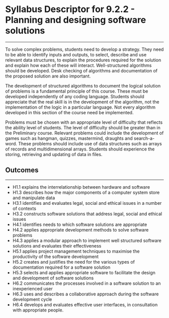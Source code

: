 # Syllabus Descriptor for 9.2.2 - Planning and designing software solutions

---

To solve complex problems, students need to develop a strategy. They need to be able to identify inputs and outputs, to select, describe and use relevant data structures, to explain the procedures required for the solution and explain how each of these will interact. Well-structured algorithms should be developed. Desk checking of algorithms and documentation of the proposed solution are also important.

The development of structured algorithms to document the logical solution of problems is a fundamental principle of this course. These must be developed independently of any coding language. Students should appreciate that the real skill is in the development of the algorithm, not the implementation of the logic in a particular language. Not every algorithm developed in this section of the course need be implemented.

Problems must be chosen with an appropriate level of difficulty that reflects the ability level of students. The level of difficulty should be greater than in the Preliminary course. Relevant problems could include the development of games such as hangman, quizzes, mastermind, draughts and search-a-word. These problems should include use of data structures such as arrays of records and multidimensional arrays. Students should experience the storing, retrieving and updating of data in files.

## Outcomes

---

- H1.1 explains the interrelationship between hardware and software
- H1.3 describes how the major components of a computer system store and manipulate data
- H3.1 identifies and evaluates legal, social and ethical issues in a number of contexts
- H3.2 constructs software solutions that address legal, social and ethical issues
- H4.1 identifies needs to which software solutions are appropriate
- H4.2 applies appropriate development methods to solve software problems
- H4.3 applies a modular approach to implement well structured software solutions and evaluates their effectiveness
- H5.1 applies project management techniques to maximise the productivity of the software development
- H5.2 creates and justifies the need for the various types of documentation required for a software solution
- H5.3 selects and applies appropriate software to facilitate the design and development of software solutions
- H6.2 communicates the processes involved in a software solution to an inexperienced user
- H6.3 uses and describes a collaborative approach during the software development cycle
- H6.4 develops and evaluates effective user interfaces, in consultation with appropriate people.
